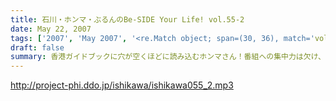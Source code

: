 ```yaml
---
title: 石川・ホンマ・ぶるんのBe-SIDE Your Life! vol.55-2
date: May 22, 2007
tags: ['2007', 'May 2007', '<re.Match object; span=(30, 36), match='vol.55'>']
draft: false
summary: 香港ガイドブックに穴が空くほどに読み込むホンマさん！番組への集中力は欠け、空の旅への思いは馳せるばかり〜〜ジェットストリーム♪♪安全な旅を祈りましょう・・・NAMAE
---
```


http://project-phi.ddo.jp/ishikawa/ishikawa055_2.mp3

